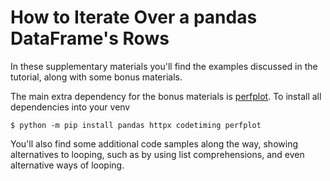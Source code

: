 # How to Iterate Over a pandas DataFrame's Rows

In these supplementary materials you'll find the examples discussed in the tutorial, along with some bonus materials.

The main extra dependency for the bonus materials is [perfplot](https://github.com/nschloe/perfplot). To install all dependencies into your venv

```shell
$ python -m pip install pandas httpx codetiming perfplot
```

You'll also find some additional code samples along the way, showing alternatives to looping, such as by using list comprehensions, and even alternative ways of looping.
